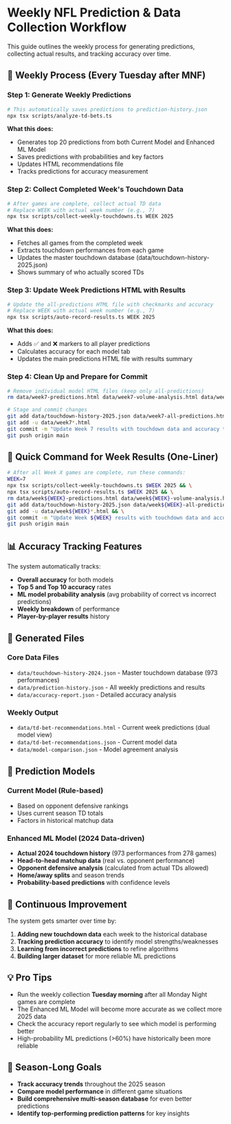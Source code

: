 # Weekly NFL Prediction & Data Collection Workflow

This guide outlines the weekly process for generating predictions, collecting actual results, and tracking accuracy over time.

## 🏈 Weekly Process (Every Tuesday after MNF)

### Step 1: Generate Weekly Predictions
```bash
# This automatically saves predictions to prediction-history.json
npx tsx scripts/analyze-td-bets.ts
```
**What this does:**
- Generates top 20 predictions from both Current Model and Enhanced ML Model
- Saves predictions with probabilities and key factors
- Updates HTML recommendations file
- Tracks predictions for accuracy measurement

### Step 2: Collect Completed Week's Touchdown Data
```bash
# After games are complete, collect actual TD data
# Replace WEEK with actual week number (e.g., 7)
npx tsx scripts/collect-weekly-touchdowns.ts WEEK 2025
```
**What this does:**
- Fetches all games from the completed week
- Extracts touchdown performances from each game
- Updates the master touchdown database (data/touchdown-history-2025.json)
- Shows summary of who actually scored TDs

### Step 3: Update Week Predictions HTML with Results
```bash
# Update the all-predictions HTML file with checkmarks and accuracy
# Replace WEEK with actual week number (e.g., 7)
npx tsx scripts/auto-record-results.ts WEEK 2025
```
**What this does:**
- Adds ✅ and ❌ markers to all player predictions
- Calculates accuracy for each model tab
- Updates the main predictions HTML file with results summary

### Step 4: Clean Up and Prepare for Commit
```bash
# Remove individual model HTML files (keep only all-predictions)
rm data/week7-predictions.html data/week7-volume-analysis.html data/week7-combined-predictions.html data/week7-enhanced-predictions.html

# Stage and commit changes
git add data/touchdown-history-2025.json data/week7-all-predictions.html data/accuracy-report.json data/prediction-history.json data/week7-predictions.json
git add -u data/week7*.html
git commit -m "Update Week 7 results with touchdown data and accuracy tracking"
git push origin main
```

## 📝 Quick Command for Week Results (One-Liner)
```bash
# After all Week X games are complete, run these commands:
WEEK=7
npx tsx scripts/collect-weekly-touchdowns.ts $WEEK 2025 && \
npx tsx scripts/auto-record-results.ts $WEEK 2025 && \
rm data/week${WEEK}-predictions.html data/week${WEEK}-volume-analysis.html data/week${WEEK}-combined-predictions.html data/week${WEEK}-enhanced-predictions.html 2>/dev/null; \
git add data/touchdown-history-2025.json data/week${WEEK}-all-predictions.html data/accuracy-report.json data/prediction-history.json data/week${WEEK}-predictions.json && \
git add -u data/week${WEEK}*.html && \
git commit -m "Update Week ${WEEK} results with touchdown data and accuracy tracking" && \
git push origin main
```

## 📊 Accuracy Tracking Features

The system automatically tracks:
- **Overall accuracy** for both models
- **Top 5 and Top 10 accuracy** rates
- **ML model probability analysis** (avg probability of correct vs incorrect predictions)
- **Weekly breakdown** of performance
- **Player-by-player results** history

## 📁 Generated Files

### Core Data Files
- `data/touchdown-history-2024.json` - Master touchdown database (973 performances)
- `data/prediction-history.json` - All weekly predictions and results
- `data/accuracy-report.json` - Detailed accuracy analysis

### Weekly Output
- `data/td-bet-recommendations.html` - Current week predictions (dual model view)
- `data/td-bet-recommendations.json` - Current model data
- `data/model-comparison.json` - Model agreement analysis

## 🎯 Prediction Models

### Current Model (Rule-based)
- Based on opponent defensive rankings
- Uses current season TD totals
- Factors in historical matchup data

### Enhanced ML Model (2024 Data-driven)
- **Actual 2024 touchdown history** (973 performances from 278 games)
- **Head-to-head matchup data** (real vs. opponent performance)
- **Opponent defensive analysis** (calculated from actual TDs allowed)
- **Home/away splits** and season trends
- **Probability-based predictions** with confidence levels

## 🔄 Continuous Improvement

The system gets smarter over time by:
1. **Adding new touchdown data** each week to the historical database
2. **Tracking prediction accuracy** to identify model strengths/weaknesses
3. **Learning from incorrect predictions** to refine algorithms
4. **Building larger dataset** for more reliable ML predictions

## 💡 Pro Tips

- Run the weekly collection **Tuesday morning** after all Monday Night games are complete
- The Enhanced ML Model will become more accurate as we collect more 2025 data
- Check the accuracy report regularly to see which model is performing better
- High-probability ML predictions (>60%) have historically been more reliable

## 🚀 Season-Long Goals

- **Track accuracy trends** throughout the 2025 season
- **Compare model performance** in different game situations
- **Build comprehensive multi-season database** for even better predictions
- **Identify top-performing prediction patterns** for key insights